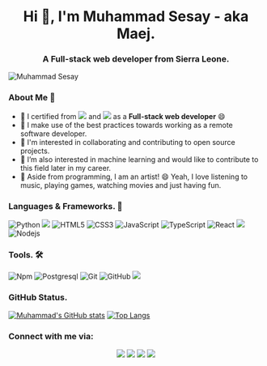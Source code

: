 <h1 align="center">Hi 👋, I'm Muhammad Sesay - aka Maej.</h1>
<h3 align="center">A Full-stack web developer from Sierra Leone.</h3>
<p align="left"> <img src="https://komarev.com/ghpvc/?username=mmsesay&label=Views&color=blue&style=plastic" alt="Muhammad Sesay" /></p>

### About Me :man:

- 🔭 I certified from ![](https://img.shields.io/badge/-Udacity-informational) and ![](https://img.shields.io/badge/-Microverse-blueviolet) as a **Full-stack web developer**  😄 
- 🌱 I make use of the best practices towards working as a remote software developer.
- 👯 I'm interested in collaborating and contributing to open source projects.
- 👯 I’m also interested in machine learning and would like to contribute to this field later in my career.
- 🤔 Aside from programming,  I am an artist! 😄 Yeah, I love listening to music, playing games, watching movies and just having fun.

### Languages & Frameworks. 🚧 

![Python](https://icongr.am/devicon/python-original.svg?size=50&color=currentColor)
<img src="https://img.icons8.com/ios-filled/50/000000/flask.png"/>
![HTML5](https://icongr.am/devicon/html5-original.svg?size=50&color=currentColor)
![CSS3](https://icongr.am/devicon/css3-original.svg?size=50&color=currentColor)
![JavaScript](https://icongr.am/devicon/javascript-original.svg?size=50&color=currentColor)
![TypeScript](https://icongr.am/devicon/typescript-original.svg?size=50&color=currentColor)
![React](https://icongr.am/devicon/react-original.svg?size=50&color=currentColor)
<img src="https://img.icons8.com/nolan/50/react-native.png"/>
![Nodejs](https://icongr.am/devicon/nodejs-original.svg?size=50&color=currentColor)

### Tools. 🛠 

![Npm](https://icongr.am/devicon/npm-original-wordmark.svg?size=50&color=currentColor)
![Postgresql](https://icongr.am/devicon/postgresql-original.svg?size=50&color=currentColor)
![Git](https://icongr.am/devicon/git-original.svg?size=50&color=currentColor)
![GitHub](https://icongr.am/devicon/github-original.svg?size=50&color=currentColor)
<img src="https://img.icons8.com/color/50/0000/inkscape.png"/>

### GitHub Status.  

[![Muhammad's GitHub stats](https://github-readme-stats.vercel.app/api?username=mmsesay&show_icons=true&theme=dracula)](https://github.com/mmsesay/github-readme-stats)
[![Top Langs](https://github-readme-stats.vercel.app/api/top-langs/?username=mmsesay&theme=dracula)](https://github.com/mmsesay/github-readme-stats)

### Connect with me via:
<p align="center">
  <a target="_blank"
    href="https://www.linkedin.com/in/muhammad-m-sesay"><img
    src="https://img.shields.io/badge/-LinkedIn-0077b5?style=for-the-badge&logo=LinkedIn&logoColor=white"></img></a>
 <a target="_blank"
    href="https://twitter.com/DeeMaejor"><img
    src="https://img.shields.io/badge/-Twitter-1DA1F2?style=for-the-badge&logo=Twitter&logoColor=white"></img></a>
  <a target="_blank"
    href="mailto:contact@maej.dev"><img
    src="https://img.shields.io/badge/-Gmail-D14836?style=for-the-badge&logo=Gmail&logoColor=white"></img></a>
  <a target="_blank"
    href="https://wa.me/+23279712365"><img
    src="https://img.shields.io/badge/WhatsApp-25D366?style=for-the-badge&logo=whatsapp&logoColor=white"></img></a>
</p>

